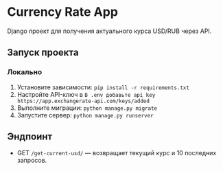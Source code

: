 # Currency Rate App
Django проект для получения актуального курса USD/RUB через API.

## Запуск проекта
### Локально
1. Установите зависимости: `pip install -r requirements.txt`
2. Настройте API-ключ в `В .env добавьте api key https://app.exchangerate-api.com/keys/added`
3. Выполните миграции: `python manage.py migrate`
4. Запустите сервер: `python manage.py runserver`

## Эндпоинт
- GET `/get-current-usd/` — возвращает текущий курс и 10 последних запросов.
